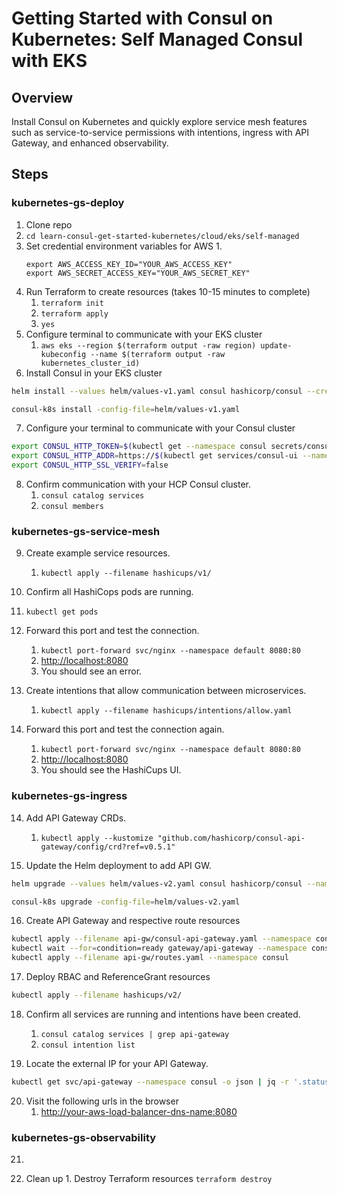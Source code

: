 # Getting Started with Consul on Kubernetes: Self Managed Consul with EKS

## Overview

Install Consul on Kubernetes and quickly explore service mesh features such as service-to-service permissions with intentions, ingress with API Gateway, and enhanced observability.

## Steps

### kubernetes-gs-deploy

1. Clone repo
2. `cd learn-consul-get-started-kubernetes/cloud/eks/self-managed`
3. Set credential environment variables for AWS
    1. 
    ```shell
    export AWS_ACCESS_KEY_ID="YOUR_AWS_ACCESS_KEY"
    export AWS_SECRET_ACCESS_KEY="YOUR_AWS_SECRET_KEY"
    ```
4. Run Terraform to create resources (takes 10-15 minutes to complete)
    1. `terraform init`
    2. `terraform apply`
    3. `yes`
5. Configure terminal to communicate with your EKS cluster
    1. `aws eks --region $(terraform output -raw region) update-kubeconfig --name $(terraform output -raw kubernetes_cluster_id)` 
6. Install Consul in your EKS cluster

```sh
helm install --values helm/values-v1.yaml consul hashicorp/consul --create-namespace --namespace consul --version "1.0.2"
```

```sh
consul-k8s install -config-file=helm/values-v1.yaml
```

7. Configure your terminal to communicate with your Consul cluster

```sh
export CONSUL_HTTP_TOKEN=$(kubectl get --namespace consul secrets/consul-bootstrap-acl-token --template={{.data.token}} | base64 -d) && \
export CONSUL_HTTP_ADDR=https://$(kubectl get services/consul-ui --namespace consul -o jsonpath='{.status.loadBalancer.ingress[0].hostname}') && \
export CONSUL_HTTP_SSL_VERIFY=false
```

8. Confirm communication with your HCP Consul cluster.
   1. `consul catalog services`
   2. `consul members`

### kubernetes-gs-service-mesh

9. Create example service resources.
    1. `kubectl apply --filename hashicups/v1/`

10. Confirm all HashiCops pods are running.
   1.  `kubectl get pods`

11. Forward this port and test the connection.
    1.  `kubectl port-forward svc/nginx --namespace default 8080:80`
    2.  [http://localhost:8080](http://localhost:8080)
    3.  You should see an error.

12. Create intentions that allow communication between microservices.
    1.  `kubectl apply --filename hashicups/intentions/allow.yaml`

13. Forward this port and test the connection again.
    1.  `kubectl port-forward svc/nginx --namespace default 8080:80`
    2.  [http://localhost:8080](http://localhost:8080)
    3.  You should see the HashiCups UI.

### kubernetes-gs-ingress

14. Add API Gateway CRDs.
    1.  `kubectl apply --kustomize "github.com/hashicorp/consul-api-gateway/config/crd?ref=v0.5.1"`

15. Update the Helm deployment to add API GW.

```sh
helm upgrade --values helm/values-v2.yaml consul hashicorp/consul --namespace consul --version "1.0.1"
```

```sh
consul-k8s upgrade -config-file=helm/values-v2.yaml
```

16. Create API Gateway and respective route resources

```sh
kubectl apply --filename api-gw/consul-api-gateway.yaml --namespace consul && \
kubectl wait --for=condition=ready gateway/api-gateway --namespace consul --timeout=90s && \
kubectl apply --filename api-gw/routes.yaml --namespace consul
```

17. Deploy RBAC and ReferenceGrant resources

```sh
kubectl apply --filename hashicups/v2/
```

18. Confirm all services are running and intentions have been created.
    1.  `consul catalog services | grep api-gateway`
    2.  `consul intention list`

19.  Locate the external IP for your API Gateway.

```sh
kubectl get svc/api-gateway --namespace consul -o json | jq -r '.status.loadBalancer.ingress[0].hostname'
```

20. Visit the following urls in the browser
    1. [http://your-aws-load-balancer-dns-name:8080](http://your-aws-load-balancer-dns-name:8080)

### kubernetes-gs-observability

21. 

2020. Clean up
    1. Destroy Terraform resources
      `terraform destroy`
